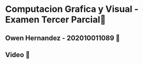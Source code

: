 # Computacion Grafica y Visual - Examen Tercer Parcial📱

## Owen Hernandez - 202010011089 📱

## Video 📱
